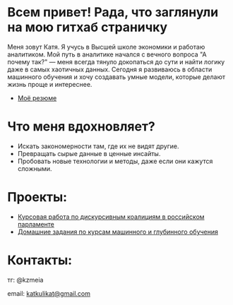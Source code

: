 # Всем привет! Рада, что заглянули на мою гитхаб страничку

Меня зовут Катя. Я учусь в Высшей школе экономики и работаю аналитиком. Мой путь в аналитике начался с вечного вопроса "А почему так?" — меня всегда тянуло докопаться до сути и найти логику даже в самых хаотичных данных. Сегодня я развиваюсь в области машинного обучения и хочу создавать умные модели, которые делают жизнь проще и интереснее.

- [Моё резюме](CV-3.pdf)
  
# Что меня вдохновляет?

- Искать закономерности там, где их не видят другие.
- Превращать сырые данные в ценные инсайты.
- Пробовать новые технологии и методы, даже если они кажутся сложными.

# Проекты:
- [Курсовая работа по дискурсивным коалициям в российском парламенте](https://github.com/EkaterinaKulik/Termwork)
- [Домашние задания по курсам машинного и глубинного обучения](https://github.com/EkaterinaKulik/ML-DL_homework)

# Контакты:
тг: @kzmeia

email: katkulikat@gmail.com


